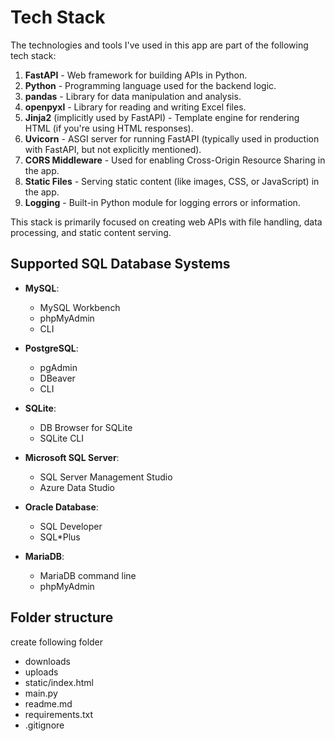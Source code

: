 # Tech Stack 
The technologies and tools I've used in this app are part of the following tech stack:

1. **FastAPI** - Web framework for building APIs in Python.
2. **Python** - Programming language used for the backend logic.
3. **pandas** - Library for data manipulation and analysis.
4. **openpyxl** - Library for reading and writing Excel files.
5. **Jinja2** (implicitly used by FastAPI) - Template engine for rendering HTML (if you're using HTML responses).
6. **Uvicorn** - ASGI server for running FastAPI (typically used in production with FastAPI, but not explicitly mentioned).
7. **CORS Middleware** - Used for enabling Cross-Origin Resource Sharing in the app.
8. **Static Files** - Serving static content (like images, CSS, or JavaScript) in the app.
9. **Logging** - Built-in Python module for logging errors or information.

This stack is primarily focused on creating web APIs with file handling, data processing, and static content serving.

## Supported SQL Database Systems

- **MySQL**: 
  - MySQL Workbench
  - phpMyAdmin
  - CLI

- **PostgreSQL**:
  - pgAdmin
  - DBeaver
  - CLI

- **SQLite**:
  - DB Browser for SQLite
  - SQLite CLI

- **Microsoft SQL Server**:
  - SQL Server Management Studio
  - Azure Data Studio

- **Oracle Database**:
  - SQL Developer
  - SQL*Plus

- **MariaDB**:
  - MariaDB command line
  - phpMyAdmin

## Folder structure
create following folder
- downloads
- uploads
- static/index.html
- main.py
- readme.md
- requirements.txt
- .gitignore